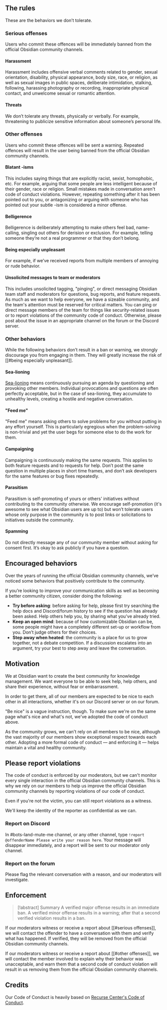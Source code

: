 ## The rules

These are the behaviors we don’t tolerate.

### Serious offenses

Users who commit these offences will be immediately banned from the official Obsidian community channels.

#### Harassment

Harassment includes offensive verbal comments related to gender, sexual orientation, disability, physical appearance, body size, race, or religion, as well as sexual images in public spaces, deliberate intimidation, stalking, following, harassing photography or recording, inappropriate physical contact, and unwelcome sexual or romantic attention.

#### Threats

We don’t tolerate any threats, physically or verbally. For example, threatening to publicize sensitive information about someone’s personal life.

### Other offenses

Users who commit these offences will be sent a warning. Repeated offences will result in the user being banned from the official Obsidian community channels.

#### Blatant -isms

This includes saying things that are explicitly racist, sexist, homophobic, etc. For example, arguing that some people are less intelligent because of their gender, race or religion. Small mistakes made in conversation aren't code of conduct violations. However, repeating something after it has been pointed out to you, or antagonizing or arguing with someone who has pointed out your subtle -ism is considered a minor offense.

#### Belligerence

Belligerence is deliberately attempting to make others feel bad, name-calling, singling out others for derision or exclusion. For example, telling someone they’re not a real programmer or that they don’t belong.

#### Being especially unpleasant

For example, if we’ve received reports from multiple members of annoying or rude behavior.

#### Unsolicited messages to team or moderators

This includes unsolicited tagging, "pinging", or direct messaging Obsidian team staff and moderators for questions, bug reports, and feature requests. As much as we want to help everyone, we have a sizeable community, and the team's attention must be reserved for critical matters. You can ping or direct message members of the team for things like security-related issues or to report violations of the community code of conduct. Otherwise, please post about the issue in an appropriate channel on the forum or the Discord server.

### Other behaviors

While the following behaviors don’t result in a ban or warning, we strongly discourage you from engaging in them. They will greatly increase the risk of [[#being especially unpleasant]].

#### Sea-lioning

[Sea-lioning](https://en.wikipedia.org/wiki/Sealioning) means continuously pursuing an agenda by questioning and provoking other members. Individual provocations and questions are often perfectly acceptable, but in the case of sea-lioning, they accumulate to unhealthy levels, creating a hostile and negative conversation.

#### "Feed me"

"Feed me" means asking others to solve problems for you without putting in any effort yourself. This is particularly egregious when the problem-solving is non-trivial and yet the user begs for someone else to do the work for them.

#### Campaigning

Campaigning is continuously making the same requests. This applies to both feature requests and to requests for help. Don’t post the same question in multiple places in short time frames, and don’t ask developers for the same features or bug fixes repeatedly.

#### Parasitism

Parasitism is self-promoting of yours or others' initiatives without contributing to the community otherwise. We encourage self-promotion (it's awesome to see what Obsidian users are up to) but won’t tolerate users whose only purpose in the community is to post links or solicitations to initiatives outside the community.

#### Spamming

Do not directly message any of our community member without asking for consent first. It’s okay to ask publicly if you have a question.

## Encouraged behaviors

Over the years of running the official Obsidian community channels, we’ve noticed some behaviors that positively contribute to the community.

If you’re looking to improve your communication skills as well as becoming a better community citizen, consider doing the following:

- **Try before asking**: before asking for help, please first try searching the help docs and Discord/forum history to see if the question has already been asked. Help others help you, by sharing what you've already tried.
- **Keep an open mind**: because of how customizable Obsidian can be, some people might have a completely different set-up or workflow from you. Don’t judge others for their choices.
- **Step away when heated**: the community is a place for us to grow together, not a debate competition. If a discussion escalates into an argument, try your best to step away and leave the conversation.

## Motivation

We at Obsidian want to create the best community for knowledge management. We want everyone to be able to seek help, help others, and share their experience, without fear or embarrassment.

In order to get there, all of our members are expected to be nice to each other in all interactions, whether it's on our Discord server or on our forum.

"Be nice" is a vague instruction, though. To make sure we're on the same page what's nice and what's not, we've adopted the code of conduct above.

As the community grows, we can't rely on all members to be nice, although the vast majority of our members show exceptional respect towards each other. Adopting a more formal code of conduct — and enforcing it — helps maintain a vital and healthy community.

## Please report violations

The code of conduct is enforced by our moderators, but we can't monitor every single interaction in the official Obsidian community channels. This is why we rely on our members to help us improve the official Obsidian community channels by reporting violations of our code of conduct.

Even if you're not the victim, you can still report violations as a witness.

We'll keep the identity of the reporter as confidential as we can.

### Report on Discord

In \#bots-land-mute-me channel, or any other channel, type `!report @offenderName Please write your reason here`. Your message will disappear immediately, and a report will be sent to our moderator only channel.

### Report on the forum

Please flag the relevant conversation with a reason, and our moderators will investigate.

## Enforcement

> [!abstract] Summary
> A verified major offense results in an immediate ban.
> A verified minor offense results in a warning; after that a second verified violation results in a ban.

If our moderators witness or receive a report about [[#serious offenses]], we will contact the offender to have a conversation with them and verify what has happened. If verified, they will be removed from the official Obsidian community channels.

If our moderators witness or receive a report about [[#other offenses]], we will contact the member involved to explain why their behavior was unacceptable, and warn them that a second code of conduct violation will result in us removing them from the official Obsidian community channels.

## Credits

Our Code of Conduct is heavily based on [Recurse Center's Code of Conduct](https://www.recurse.com/code-of-conduct).
